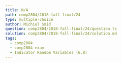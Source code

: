 ```yaml
---
title: N/A
path: comp2804/2018-fall-final/24
type: multiple-choice
author: Michiel Smid
question: comp2804/2018-fall-final/24/question.ts
solution: comp2804/2018-fall-final/24/solution.md
tags:
  - comp2804
  - comp2804-exam
  - Indicator Random Variables (6.8)
---
```

